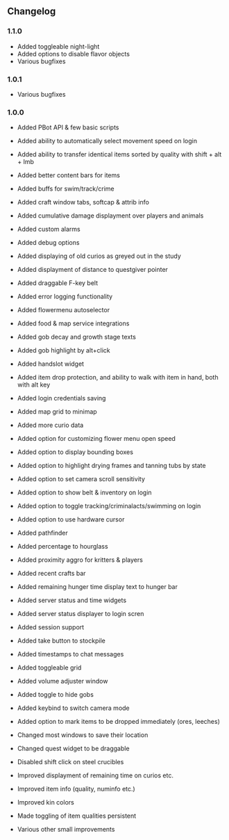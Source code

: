 ## Changelog

### 1.1.0
- Added toggleable night-light
- Added options to disable flavor objects
- Various bugfixes

### 1.0.1
- Various bugfixes

### 1.0.0

- Added PBot API & few basic scripts
- Added ability to automatically select movement speed on login
- Added ability to transfer identical items sorted by quality with shift + alt + lmb
- Added better content bars for items
- Added buffs for swim/track/crime
- Added craft window tabs, softcap & attrib info
- Added cumulative damage displayment over players and animals
- Added custom alarms
- Added debug options
- Added displaying of old curios as greyed out in the study
- Added displayment of distance to questgiver pointer
- Added draggable F-key belt
- Added error logging functionality
- Added flowermenu autoselector
- Added food & map service integrations
- Added gob decay and growth stage texts
- Added gob highlight by alt+click
- Added handslot widget
- Added item drop protection, and ability to walk with item in hand, both with alt key
- Added login credentials saving
- Added map grid to minimap
- Added more curio data
- Added option for customizing flower menu open speed
- Added option to display bounding boxes
- Added option to highlight drying frames and tanning tubs by state
- Added option to set camera scroll sensitivity
- Added option to show belt & inventory on login
- Added option to toggle tracking/criminalacts/swimming on login
- Added option to use hardware cursor
- Added pathfinder
- Added percentage to hourglass
- Added proximity aggro for kritters & players
- Added recent crafts bar
- Added remaining hunger time display text to hunger bar
- Added server status and time widgets
- Added server status displayer to login scren
- Added session support
- Added take button to stockpile
- Added timestamps to chat messages
- Added toggleable grid
- Added volume adjuster window
- Added toggle to hide gobs
- Added keybind to switch camera mode
- Added option to mark items to be dropped immediately (ores, leeches)


- Changed most windows to save their location
- Changed quest widget to be draggable
- Disabled shift click on steel crucibles
- Improved displayment of remaining time on curios etc.
- Improved item info (quality, numinfo etc.)
- Improved kin colors
- Made toggling  of item qualities persistent


- Various other small improvements
